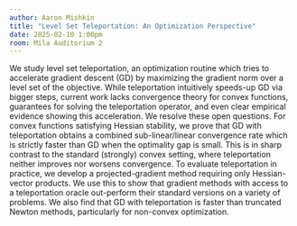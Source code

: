 ```yaml
---
author: Aaron Mishkin
title: "Level Set Teleportation: An Optimization Perspective"
date: 2025-02-10 1:00pm
room: Mila Auditorium 2
---
```


We study level set teleportation, an optimization routine which tries to accelerate gradient descent (GD) by maximizing the gradient norm over a level set of the objective. While teleportation intuitively speeds-up GD via bigger steps, current work lacks convergence theory for convex functions, guarantees for solving the teleportation operator, and even clear empirical evidence showing this acceleration. We resolve these open questions. For convex functions satisfying Hessian stability, we prove that GD with teleportation obtains a combined sub-linear/linear convergence rate which is strictly faster than GD when the optimality gap is small. This is in sharp contrast to the standard (strongly) convex setting, where teleportation neither improves nor worsens convergence. To evaluate teleportation in practice, we develop a projected-gradient method requiring only Hessian-vector products. We use this to show that gradient methods with access to a teleportation oracle out-perform their standard versions on a variety of problems. We also find that GD with teleportation is faster than truncated Newton methods, particularly for non-convex optimization.